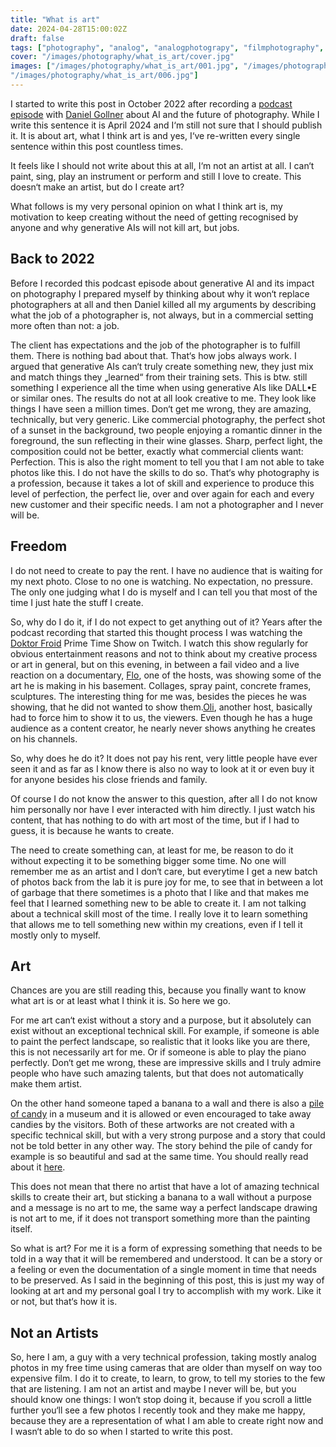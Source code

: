 ```yaml
---
title: "What is art"
date: 2024-04-28T15:00:02Z
draft: false
tags: ["photography", "analog", "analogphotograpy", "filmphotography", "style", "art", "blog", "opinion"]
cover: "/images/photography/what_is_art/cover.jpg"
images: ["/images/photography/what_is_art/001.jpg", "/images/photography/what_is_art/002.jpg", "/images/photography/what_is_art/003.jpg", "/images/photography/what_is_art/004.jpg", "/images/photography/what_is_art/005.jpg",
"/images/photography/what_is_art/006.jpg"]
---
```

I started to write this post in October 2022 after recording a [podcast episode](https://www.zischcast.com/fotografen-werden-durch-ai-generierte-bilder-ersetzt-ein-podcast-mit-analogfotograf-und-supernerd-bruno-hauzenberger/) with [Daniel Gollner](https://danielgollner.com/) about AI and the future of photography. While I write this sentence it is April 2024 and I‘m still not sure that I should publish it. It is about art, what I think art is and yes, I‘ve re-written every single sentence within this post countless times. 

It feels like I should not write about this at all, I‘m not an artist at all. I can‘t paint, sing, play an instrument or perform and still I love to create. This doesn‘t make an artist, but do I create art? 

What follows is my very personal opinion on what I think art is, my motivation to keep creating without the need of getting recognised by anyone and why generative AIs will not kill art, but jobs.

## Back to 2022

Before I recorded this podcast episode about generative AI and its impact on photography I prepared myself by thinking about why it won‘t replace photographers at all and then Daniel killed all my arguments by describing what the job of a photographer is, not always, but in a commercial setting more often than not: a job. 

The client has expectations and the job of the photographer is to fulfill them. There is nothing bad about that. That‘s how jobs always work. I argued that generative AIs can‘t truly create something new, they just mix and match things they „learned“ from their training sets. This is btw. still something I experience all the time when using generative AIs like DALL•E or similar ones. The results do not at all look creative to me. They look like things I have seen a million times. Don‘t get me wrong, they are amazing, technically, but very generic. Like commercial photography, the perfect shot of a sunset in the background, two people enjoying a romantic dinner in the foreground, the sun reflecting in their wine glasses. Sharp, perfect light, the composition could not be better, exactly what commercial clients want: Perfection.
This is also the right moment to tell you that I am not able to take photos like this. I do not have the skills to do so. That‘s why photography is a profession, because it takes a lot of skill and experience to produce this level of perfection, the perfect lie, over and over again for each and every new customer and their specific needs. I am not a photographer and I never will be.

## Freedom

I do not need to create to pay the rent. I have no audience that is waiting for my next photo. Close to no one is watching.  No expectation, no pressure. The only one judging what I do is myself and I can tell you that most of the time I just hate the stuff I create. 

So, why do I do it, if I do not expect to get anything out of it?
Years after the podcast recording that started this thought process I was watching the [Doktor Froid](https://www.twitch.tv/doktorfroid) Prime Time Show on Twitch. I watch this show regularly for obvious entertainment reasons and not to think about my creative process or art in general, but on this evening, in between a fail video and a live reaction on a documentary, [Flo](https://www.instagram.com/lefloid), one of the hosts, was showing some of the art he is making in his basement. Collages, spray paint, concrete frames, sculptures. The interesting thing for me was, besides the pieces he was showing, that he did not wanted to show them.[Oli](https://www.instagram.com/deolineoficial), another host, basically had to force him to show it to us, the viewers. Even though he has a huge audience as a content creator, he nearly never shows anything he creates on his channels.

So, why does he do it? It does not pay his rent, very little people have ever seen it and as far as I know there is also no way to look at it or even buy it for anyone besides his close friends and family. 

Of course I do not know the answer to this question, after all I do not know him personally nor have I ever interacted with him directly. I just watch his content, that has nothing to do with art most of the time, but if I had to guess, it is because he wants to create. 

The need to create something can, at least for me, be reason to do it without expecting it to be something bigger some time. No one will remember me as an artist and I don‘t care, but everytime I get a new batch of photos back from the lab it is pure joy for me, to see that in between a lot of garbage that there sometimes is a photo that I like and that makes me feel that I learned something new to be able to create it. I am not talking about a technical skill most of the time. I really love it to learn something that allows me to tell something new within my creations, even if I tell it mostly only to myself.

## Art

Chances are you are still reading this, because you finally want to know what art is or at least what I think it is. So here we go.

For me art can‘t exist without a story and a purpose, but it absolutely can exist without an exceptional technical skill. For example, if someone is able to paint the perfect landscape, so realistic that it looks like you are there, this is not necessarily art for me. Or if someone is able to play the piano perfectly. Don‘t get me wrong, these are impressive skills and I truly admire people who have such amazing talents, but that does not automatically make them artist.

On the other hand someone taped a banana to a wall and there is also a [pile of candy](https://www.instagram.com/deolineoficial) in a museum and it is allowed or even encouraged to take away candies by the visitors. Both of these artworks are not created with a specific technical skill, but with a very strong purpose and a story that could not be told better in any other way. The story behind the pile of candy for example is so beautiful and sad at the same time. You should really read about it [here](https://www.instagram.com/deolineoficial).

This does not mean that there no artist that have a lot of amazing technical skills to create their art, but sticking a banana to a wall without a purpose and a message is no art to me, the same way a perfect landscape drawing is not art to me, if it does not transport something more than the painting itself.

So what is art? For me it is a form of expressing something that needs to be told in a way that it will be remembered and understood. It can be a story or a feeling or even the documentation of a single moment in time that needs to be preserved.
As I said in the beginning of this post, this is just my way of looking at art and my personal goal I try to accomplish with my work. Like it or not, but that‘s how it is.

## Not an Artists

So, here I am, a guy with a very technical profession, taking mostly analog photos in my free time using cameras that are older than myself on way too expensive film. I do it to create, to learn, to grow, to tell my stories to the few that are listening. 
I am not an artist and maybe I never will be, but you should know one things: I won‘t stop doing it, because if you scroll a little further you‘ll see a few photos I recently took and they make me happy, because they are a representation of what I am able to create right now and I wasn‘t able to do so when I started to write this post.



